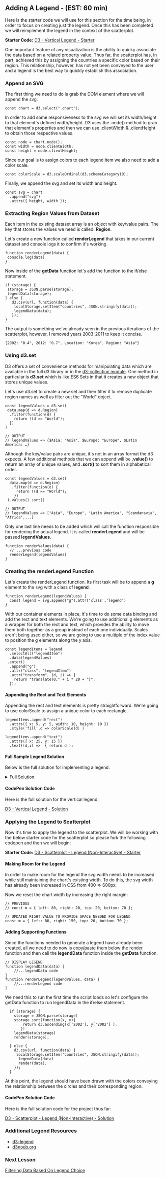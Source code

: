 ## Adding A Legend - (EST: 60 min)

Here is the starter code we will use for this section for the time being, in order to focus on creating just the legend.  Once this has been completed we will reimplement the legend in the context of the scatterplot.

**Starter Code:** [D3 - Vertical Legend - Starter](https://codepen.io/jkeohan/pen/qxYeNj?editors=0010)

One important feature of any visualization is the ability to quicky associate the data based on a related property value.  Thus far, the scatterplot has, in part, achieved this by assigning the countries a specific color based on their region. This relationship, however, has not yet been conveyed to the user and a legend is the best way to quickly establish this association. 

### Append an SVG

The first thing we need to do is grab the DOM element where we will append the svg.

```
const chart = d3.select(".chart");
```

In order to add some responsiveness to the svg we will set its width/height to that element's defined width/height. D3 uses the .node() method to grab that element's properties and then we can use .clientWidth & .clientHeight to obtain those respective values. 

```
const node = chart.node();
const width = node.clientWidth;
const height = node.clientHeight;
```

Since our goal is to assign colors to each legend item we also need to add a color scale.

```
const colorScale = d3.scaleOrdinal(d3.schemeCategory10);
```

Finally, we append the svg and set its width and height.

```
const svg = chart
  .append("svg")
  .attrs({ height, width });
```

### Extracting Region Values from Dataset

Each item in the existing dataset array is an object with key/value pairs. The key that stores the values we need is called: **Region**.

Let's create a new function called **renderLegend** that takes in our current dataset and console logs it to confirm it's working.

```
function renderLegend(data) {
 console.log(data)
}
```

Now inside of the **getData** function let's add the function to the if/else statement. 

```
if (storage) {
 storage = JSON.parse(storage);
 legendData(storage);
} else {
   d3.csv(url, function(data) {
    localStorage.setItem("countries", JSON.stringify(data));
    legendData(data);
   });
}
```

The output is something we've already seen in the previous iterations of the scatterplot, however, I removed years 2003-2011 to keep it concise.

```
{2002: "0.4", 2012: "0.7", Location: "Korea", Region: "Asia"}
```

### Using d3.set

D3 offers a set of convenience methods for manipulating data which are available in the full d3 library or in the [d3-collection module](https://github.com/d3/d3-collection).  One method in particular is **d3.set** which is like ES6 Sets in that it creates a new object that stores unique values. 

Let's use d3.set to create a new set and then filter it to remove duplicate region names as well as filter out the "World" object.   

```
const legendValues = d3.set(
 data.map(d => d.Region)
  .filter(function(d) {
    return !(d == "World");
  })
)

// OUTPUT
// legendValues => {$Asia: "Asia", $Europe: "Europe", $Latin America: …}
```

Although the key/value pairs are unique, it's not in an array format the d3 expects.  A few additional methods that we can append will be **.value()** to return an array of unique values, and **.sort()** to sort them in alphabetical order.


```
const legendValues = d3.set(
  data.map(d => d.Region)
   .filter(function(d) {
     return !(d == "World");
    })
 ).values().sort()

// OUTPUT
// legendValues => ["Asia", "Europe", "Latin America", "Scandanavia", "Africa",...]
```

Only one last line needs to be added which will call the function responsible for rendering the actual legend.  It is called **renderLegend** and will be passed  **legendValues**.

```
function renderValues(data) {
  // ...previous code   
  renderLegend(legendValues)
}
```

### Creating the renderLegend Function

Let's create the renderLegend function. Its first task will be to append a **g** element to the svg with a class of **legend**.

```
function renderLegend(legendValues) {
  const legend = svg.append("g").attr('class','legend')
}
```

With our container elements in place, it's time to do some data binding and add the rect and text elements. We're going to use additional g elements as a wrapper for both the rect and text, which provides the ability to move them both together as a group instead of each one individually. Scales aren't being used either, so we are going to use a multiple of the index value to position the g elements along the y axis. 

```
const legendItems = legend
  .selectAll("legendItem")
  .data(legendValues)
 .enter()
  .append("g")
  .attr("class", "legendItem")
  .attr("transform", (d, i) => {
    return "translate(0," + i * 20 + ")";
  });
```

#### Appending the Rect and Text Elements

Appending the rect and text elements is pretty straightforward. We're going to use colorScale to assign a unique color to each rectangle. 

```
legendItems.append("rect")
  .attrs({ x: 5, y: 5, width: 10, height: 10 })
  .style('fill',d => colorScale(d) )
    
legendItems.append("text")
  .attrs({ x: 25, y: 15 })
  .text((d,i) =>  { return d );
```

#### Full Sample Legend Solution

Below is the full solution for implementing a legend. 

<details>
<summary>Full Solution</summary>

```
const chart = d3.select(".legend");
const node = chart.node();
const width = node.clientWidth;
const height = node.clientHeight;
const colorScale = d3.scaleOrdinal(d3.schemeCategory10);
const svg = chart
  .append("svg")
  .attrs({ height: height });

function legendValues(data) {
  legendValues = d3
    .set(
      data.map(d => d.Region).filter(function(d) {
        return !(d == "World");
      })
    )
    .values().sort(d3.decscending);
  renderLegend(legendValues);
}

function renderLegend(legendValues) {
  let legend = svg.append("g").attr("class","legend");

  let legendItems = legend
    .selectAll("legendItem")
    .data(legendValues)
    .enter()
    .append("g")
    .attr("class", "legendItem")
    .attr("transform", (d, i) => {
      return "translate(0," + i * 20 + ")";
    });

  legendItems
    .append("rect")
    .attrs({ x: 5, y: 5, width: 10, height: 10 })
    .style("fill", d => colorScale(d));

  legendItems
    .append("text")
    .attrs({ x: 25, y: 15 })
    .text((d, i) => {
      return d;
    });
}

function getData() {
  const url =
 "https://gist.githubusercontent.com/jkeohan/974c071a5d4d0185a846/raw/971a9b8dfc0ebe238ee271611991cd98e6cac434/data_regions.csv";
  let storage = localStorage.getItem("countries");
  if (storage) {
    storage = JSON.parse(storage);
    storage.sort(function(x, y) {
      return d3.ascending(x["2002"], y["2002"]);
    });
    legendValues(storage);
  } else {
    d3.csv(url, function(data) {
      localStorage.setItem("countries", JSON.stringify(data));
      legendValues(data);
    });
  }
}

getData();
```
</details>


#### CodePen Solution Code

Here is the full solution for the vertical legend:

[D3 - Vertical Legend - Solution](https://codepen.io/jkeohan/pen/oEEvJB?editors=0010)


### Applying the Legend to Scatterplot

Now it's time to apply the legend to the scatterplot.  We will be working with the below starter code for the scatterplot so please fork the following codepen and then we will begin: 

**Starter Code:** [D3 - Scatterplot - Legend (Non-Interactive) - Starter](https://codepen.io/jkeohan/pen/KoPvyx)

#### Making Room for the Legend

In order to make room for the legend the svg width needs to be increased while still maintaining the chart's existing width.  To do this, the svg width has already been increased in CSS from 400 => 600px.  

Now we reset the chart width by increasing the right margin:

```
// PREVIOUS 
// const m = { left: 80, right: 20, top: 20, bottom: 70 };

// UPDATED RIGHT VALUE TO PROVIDE SPACE NEEDED FOR LEGEND
const m = { left: 80, right: 150, top: 20, bottom: 70 };
```

#### Adding Supporting Functions

Since the functions needed to generate a legend have already been created, all we need to do now is copy/paste them below the render function and then call the **legendData** function inside the **getData** function.

```
// DISPLAY LEGEND
function legendData(data) {
    //...legendData code
}
function renderLegend(legendValues, data) {
    //...renderLegend code
}
```

We need this to run the first time the script loads so let's configure the getData function to run legendData in the if\else statement. 

```
  if (storage) {
    storage = JSON.parse(storage)
    storage.sort(function(x, y){
        return d3.ascending(x['2002'], y['2002'] );
       })
    legendData(storage)
    render(storage);
   
  } else {
    d3.csv(url, function(data) { 
     localStorage.setItem("countries", JSON.stringify(data));
      legendData(data)
      render(data);
    });
  }
```

At this point, the legend should have been drawn with the colors conveying the relationship between the circles and their corresponding region. 

#### CodePen Solution Code

Here is the full solution code for the project thus far:

[D3 - Scatterplot - Legend (Non-Interactive) - Solution ](https://codepen.io/jkeohan/pen/dmbvBW?editors=0010)

### Additional Legend Resources

- [d3-legend](http://d3-legend.susielu.com/#color-ordinal)
- [d3noob.org](http://www.d3noob.org/2014/02/styles-in-d3js.html)

### Next Lesson

[Filtering Data Based On Legend Choice](https://github.com/jkeohan/scatterplot-workshop/blob/master/module-6-using-legend-to-filter-dataset.md)
